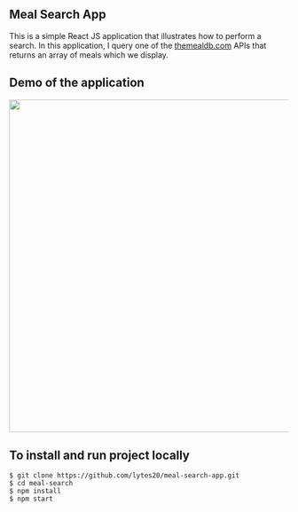 ## Meal Search App
This is a simple React JS application that illustrates how to perform a search. In this application, I query one of the [themealdb.com](https://www.themealdb.com/) APIs that returns an array of meals which we display.

## Demo of the application
<img src="demo/searchapp2.gif" width="600">

## To install and run project locally

    $ git clone https://github.com/lytes20/meal-search-app.git
    $ cd meal-search
    $ npm install
    $ npm start